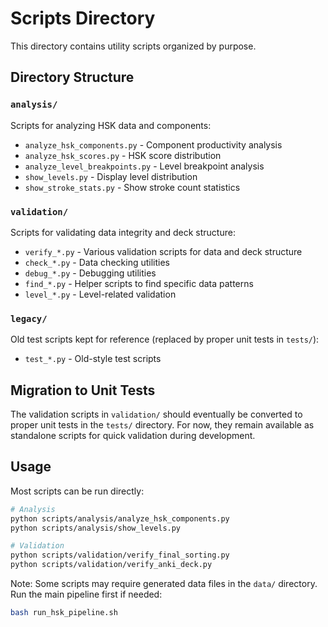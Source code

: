 # Scripts Directory

This directory contains utility scripts organized by purpose.

## Directory Structure

### `analysis/`
Scripts for analyzing HSK data and components:
- `analyze_hsk_components.py` - Component productivity analysis
- `analyze_hsk_scores.py` - HSK score distribution
- `analyze_level_breakpoints.py` - Level breakpoint analysis
- `show_levels.py` - Display level distribution
- `show_stroke_stats.py` - Show stroke count statistics

### `validation/`
Scripts for validating data integrity and deck structure:
- `verify_*.py` - Various validation scripts for data and deck structure
- `check_*.py` - Data checking utilities
- `debug_*.py` - Debugging utilities
- `find_*.py` - Helper scripts to find specific data patterns
- `level_*.py` - Level-related validation

### `legacy/`
Old test scripts kept for reference (replaced by proper unit tests in `tests/`):
- `test_*.py` - Old-style test scripts

## Migration to Unit Tests

The validation scripts in `validation/` should eventually be converted to proper
unit tests in the `tests/` directory. For now, they remain available as standalone
scripts for quick validation during development.

## Usage

Most scripts can be run directly:

```bash
# Analysis
python scripts/analysis/analyze_hsk_components.py
python scripts/analysis/show_levels.py

# Validation
python scripts/validation/verify_final_sorting.py
python scripts/validation/verify_anki_deck.py
```

Note: Some scripts may require generated data files in the `data/` directory.
Run the main pipeline first if needed:

```bash
bash run_hsk_pipeline.sh
```
